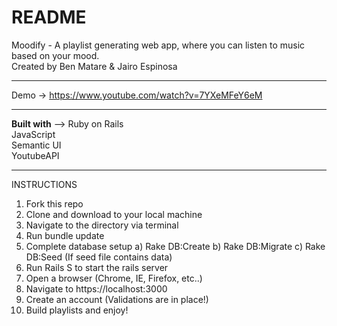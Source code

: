 # README

Moodify - A playlist generating web app, where you can listen to music based on your mood.</br>
Created by Ben Matare & Jairo Espinosa

____________
Demo -> https://www.youtube.com/watch?v=7YXeMFeY6eM</br>
____________
<b>Built with</b> -->
Ruby on Rails</br>
JavaScript</br>
Semantic UI</br>
YoutubeAPI</br>
____________
INSTRUCTIONS
1) Fork this repo
2) Clone and download to your local machine
3) Navigate to the directory via terminal
4) Run bundle update
5) Complete database setup
  a) Rake DB:Create
  b) Rake DB:Migrate
  c) Rake DB:Seed (If seed file contains data)
6) Run Rails S to start the rails server
7) Open a browser (Chrome, IE, Firefox, etc..)
8) Navigate to https://localhost:3000
9) Create an account (Validations are in place!)
10) Build playlists and enjoy!
